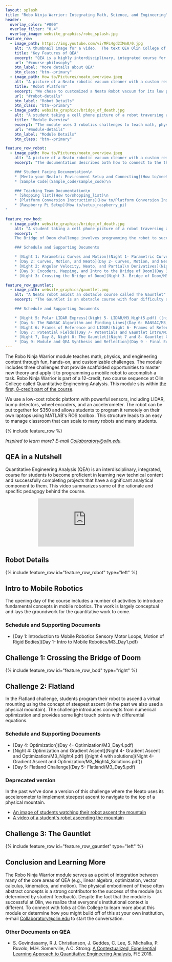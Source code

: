 ```yaml
---
layout: splash
title: "Robo Ninja Warrior: Integrating Math, Science, and Engineering"
header:
  overlay_color: "#000"
  overlay_filter: "0.4"
  overlay_image: website_graphics/robo_splash.jpg
feature_row:
  - image_path: https://img.youtube.com/vi/MFL4gd2IMm8/0.jpg
    alt: "A thumbnail image for a video.  The text QEA Olin College of Engineering appears on a textured blue background"
    title: "Key Features of QEA"
    excerpt: "QEA is a highly interdisciplinary, integrated course for teaching technical content."
    url: "#course-philosophy"
    btn_label: "More details about QEA"
    btn_class: "btn--primary"
  - image_path: How to/Pictures/neato_overview.jpeg
    alt: "A picture of a Neato robotic vacuum cleaner with a custom remote control interface based on Raspberry Pi"
    title: "Robot Platform"
    excerpt: "We chose to customized a Neato Robot vacuum for its low price and powerful sensors."
    url: "#robot-details"
    btn_label: "Robot Details"
    btn_class: "btn--primary"
  - image_path: website_graphics/bridge_of_death.jpg
    alt: "A student taking a cell phone picture of a robot traversing a spiral wooden track called The Bridge of Doom"
    title: "Module Overview"
    excerpt: "The module uses 3 robotics challenges to teach math, physics, and engineering content."
    url: "#module-details"
    btn_label: "Module Details"
    btn_class: "btn--primary"

feature_row_robot:
  - image_path: How to/Pictures/neato_overview.jpeg
    alt: "A picture of a Neato robotic vacuum cleaner with a custom remote control interface based on Raspberry Pi"
    excerpt: "The documentation describes both how to connect to the the physical robot or a simulator and how to build your own customized Neato.

    ### Student Facing Documentation\n
    * [Meeto your Neato!: Environment Setup and Connecting](How to/meet_your_neato)\n
    * [Sample Code](Sample_code/sample_code)\n

    ### Teaching Team Documentation\n
    * [Shopping list](How to/shopping_list)\n
    * [Platform Conversion Instructions](How to/Platform Conversion Instructions.pdf)\n
    * [Raspberry Pi Setup](How to/setup_raspberry_pi)
"

feature_row_bod:
  - image_path: website_graphics/bridge_of_death.jpg
    alt: "A student taking a cell phone picture of a robot traversing a spiral wooden track called The Bridge of Doom"
    excerpt: "
    The Bridge of Doom challenge involves programming the robot to successfully drive over a harrowing bridge.  The bridge is made less harrowing since students have a parametric equation defining its shape.  Students learn about robot kinematics, curves and motion, and using distance sensors to correct for errors.

    ### Schedule and Supporting Documents

    * [Night 1: Parametric Curves and Motion](Night 1- Parametric Curves, etc/M3_Night1.pdf) <!-- solutions seem to be missing [(Night 1 with Solutions)](Night 1- Parametric Curves, etc/M3_Night1_Solutions.pdf) -->\n
    * [Day 2: Curves, Motion, and Neato](Day 2- Curves, Motion, and Neato/M3_Day2.pdf)\n
    * [Night 2: Angular Velocity, Neato, and Partial\n Derivatives](Night 2- Robot Velocities, Partial Derivs, Chain Rule/M3_Night2.pdf) ([night 2 with solutions](Night 2- Robot Velocities, Partial Derivs, Chain Rule/M3_Night2_Solutions.pdf))\n
    * [Day 3: Encoders, Mapping, and Intro to the Bridge of Doom](Day 3- Encoders and Mapping/M3_Day3.pdf)\n
    * [Night 3: Crossing the Bridge of Doom](Night 3- Bridge of Doom/M3_Night3.pdf)"

feature_row_gauntlet:
  - image_path: website_graphics/gauntlet.png
    alt: "A Neato robot amidst an obstacle course called The Gauntlet"
    excerpt: "The Gauntlet is an obstacle course with four difficulty settings (students can choose which one to complete).  The challenge teaches robust optimization techniques, line and curve fitting, frames of reference, potential fields, and basic path planning.

    ### Schedule and Supporting Documents

    * [Night 5: Polar LIDAR Express](Night 5- LIDAR/M3_Night5.pdf) ([night 5 with solutions](Night 5- LIDAR/M3_Night5_Solutions.pdf))\n
    * [Day 6: The RANSAC Algorithm and Finding Lines](Day 6- RANSAC/M3_Day6.pdf)\n
    * [Night 6: Frames of Reference and LIDAR](Night 6- Frames of Reference and LIDAR/M3_Night6.pdf) ([night 6 with solutions](Night 6- Frames of Reference and LIDAR/M3_Night6_Solutions.pdf))\n
    * [Day 7: Potential Fields](Day 7- Potentials and Gauntlet intro/M3_Day7.pdf)\n
    * [Night 7, Day 8, Night 8: The Gauntlet](Night 7 and 8- Gauntlet Challenge/M3_Night7_and_8.pdf)\n
    * [Day 9: Module and QEA Synthesis and Reflection](Day 9 - Final Event/FinalEvent.pdf)"
---
```


The Robo Ninja Warrior module teaches math, physics, and engineering content through fun, hands-on, and customizable challenges. The module includes three challenges that provide scaffolded opportunities to master new theory and apply it to programming a mobile robot to accomplish a task.  Robo Ninja Warrior is part of a 12-credit, two course sequence at Olin College called Quantitative Engineering Analysis.  This module sits within [the first, 8-credit part of the course](https://olin.smartcatalogiq.com/en/2019-20/Catalog/Courses-Credits-Hours/ENGR-Engineering/2000/CIE2019A).


We use a low-cost robotic platform with powerful sensors, including LIDAR, bump detectors, wheel encoders, and an accelerometer.  The robot can be put together for $350 and allows students to program it remotely on their own laptops using MATLAB's ROS toolbox.  This structure leads to an easy to manage classroom that can scale to many robots and many students.


{% include feature_row %}

*Inspired to learn more?  E-mail <a href="mailto:Collaboratory@olin.edu">Collaboratory@olin.edu</a>.*


## <a name="course-philosophy"/> QEA in a Nutshell

Quantitative Engineering Analysis (QEA) is an interdisciplinary, integrated, course for students to become proficient in learning new technical content and successfully completing projects that have a significant analytical component to them.  This video summarizes some of the rationale and specific pedagogy behind the course.

<p align="center">
 <iframe src="https://www.youtube.com/embed/MFL4gd2IMm8" frameborder="0" allow="accelerometer; autoplay; encrypted-media; gyroscope; picture-in-picture" allowfullscreen></iframe>
</p>


## <a name="robot-details"/> Robot Details

{% include feature_row id="feature_row_robot" type="left" %}

## <a name="module-details"/> Intro to Mobile Robotics


The opening day of the course includes a number of activities to introduce fundamental concepts in mobile robotics.  The work is largely conceptual and lays the groundwork for the quantitative work to come.

### Schedule and Supporting Documents

* [Day 1: Introduction to Mobile Robotics Sensory Motor Loops, Motion of Rigid Bodies](Day 1- Intro to Mobile Robotics/M3_Day1.pdf)

## Challenge 1: Crossing the Bridge of Doom

{% include feature_row id="feature_row_bod" type="right" %}

## Challenge 2: Flatland

In the Flatland challenge, students program their robot to ascend a virtual mounting using the concept of steepest ascent (in the past we also used a physical mountain).  The challenge introduces concepts from numerical optimization and provides some light touch points with differential equations.

### Schedule and Supporting Documents

* [Day 4: Optimization](Day 4- Optimization/M3_Day4.pdf)
* [Night 4: Optimization and Gradient Ascent](Night 4- Gradient Ascent and Optimization/M3_Night4.pdf) ([night 4 with solutions](Night 4- Gradient Ascent and Optimization/M3_Night4_Solutions.pdf))
* [Day 5: Flatland Challenge](Day 5- Flatland/M3_Day5.pdf)

### Deprecated version

In the past we've done a version of this challenge where the Neato uses its accelerometer to implement steepest ascent to navigate to the top of a physical mountain.

* [An image of students watching their robot ascent the mountain](website_graphics/annie_nina_mount_doom.jpg)
* [A video of a student's robot ascending the mountain](https://www.youtube.com/watch?v=t7Caw4KeEV4)

## Challenge 3: The Gauntlet

{% include feature_row id="feature_row_gauntlet" type="left" %}

## Conclusion and Learning More

The Robo Ninja Warrior module serves as a point of integration between many of the core areas of QEA (e.g., linear algebra, optimization, vector calculus, kinematics, and motion).  The physical embodiment of these often abstract concepts is a strong contributor to the success of the module (as determined by student feedback).  Despite the fact that the module is successful at Olin, we realize that everyone's institutional context is different. To connect with folks at Olin College to learn more about this module or determine how you might build off of this at your own institution, e-mail <a href="mailto:Collaboratory@olin.edu">Collaboratory@olin.edu</a> to start the conversation.

### Other Documents on QEA

* S. Govindasamy, R.J. Christianson, J. Geddes, C. Lee, S. Michalka, P. Ruvolo, M.H. Somerville, A.C. Strong: [A Contextualized, Experiential Learning Approach to Quantitative Engineering Analysis](https://ieeexplore.ieee.org/document/8658526), FIE 2018.
